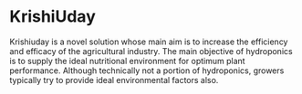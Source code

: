 # KrishiUday
Krishiuday is a novel solution whose main aim is to increase the efficiency and efficacy of the agricultural industry. The main objective of hydroponics is to supply the ideal nutritional environment for optimum plant performance. Although technically not a portion of hydroponics, growers typically try to provide ideal environmental factors also.

